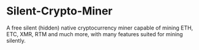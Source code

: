 # Silent-Crypto-Miner
A free silent (hidden) native cryptocurrency miner capable of mining ETH, ETC, XMR, RTM and much more, with many features suited for mining silently.
